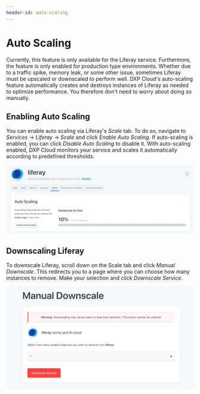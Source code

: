 ```yaml
---
header-id: auto-scaling
---
```


# Auto Scaling

Currently, this feature is only available for the Liferay service. Furthermore, 
the feature is only enabled for production type environments. Whether due to a 
traffic spike, memory leak, or some other issue, sometimes Liferay must be 
upscaled or downscaled to perform well. DXP Cloud's auto-scaling feature 
automatically creates and destroys instances of Liferay as needed to optimize 
performance. You therefore don't need to worry about doing so manually. 

## Enabling Auto Scaling

You can enable auto scaling via Liferay's _Scale_ tab. To do so, navigate to
_Services_ &rarr; _Liferay_ &rarr; _Scale_ and click _Enable Auto Scaling_. If
auto-scaling is enabled, you can click _Disable Auto Scaling_ to disable it.
With auto-scaling enabled, DXP Cloud monitors your service and scales it
automatically according to predefined thresholds.

![Figure 1: Enable or disable auto-scaling from your service's Scale tab.](../../images/auto-scaling.png)

## Downscaling Liferay

To downscale Liferay, scroll down on the Scale tab and click _Manual Downscale_.
This redirects you to a page where you can choose how many instances to remove.
Make your selection and click _Downscale Service_.

![Figure 2: You can downscale your service manually.](../../images/downscale-manual.png)
